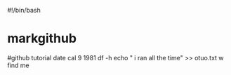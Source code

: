 #!/bin/bash
# markgithub
#github tutorial 
date
cal 9 1981
df -h 
echo " i ran all the time" >> otuo.txt
w
find me

